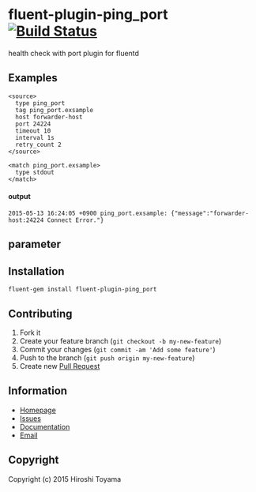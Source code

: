 # fluent-plugin-ping_port [![Build Status](https://secure.travis-ci.org/toyama0919/fluent-plugin-ping_port.png?branch=master)](http://travis-ci.org/toyama0919/fluent-plugin-ping_port)

health check with port plugin for fluentd

## Examples
```
<source>
  type ping_port
  tag ping_port.exsample
  host forwarder-host
  port 24224
  timeout 10
  interval 1s
  retry_count 2
</source>

<match ping_port.exsample>
  type stdout
</match>
```

#### output
```
2015-05-13 16:24:05 +0900 ping_port.exsample: {"message":"forwarder-host:24224 Connect Error."}
```

## parameter


## Installation
```
fluent-gem install fluent-plugin-ping_port
```

## Contributing

1. Fork it
2. Create your feature branch (`git checkout -b my-new-feature`)
3. Commit your changes (`git commit -am 'Add some feature'`)
4. Push to the branch (`git push origin my-new-feature`)
5. Create new [Pull Request](../../pull/new/master)

## Information

* [Homepage](https://github.com/toyama0919/fluent-plugin-ping_port)
* [Issues](https://github.com/toyama0919/fluent-plugin-ping_port/issues)
* [Documentation](http://rubydoc.info/gems/fluent-plugin-ping_port/frames)
* [Email](mailto:toyama0919@gmail.com)

## Copyright

Copyright (c) 2015 Hiroshi Toyama

